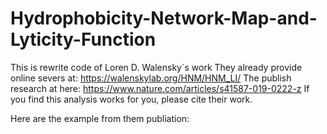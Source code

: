 # Hydrophobicity-Network-Map-and-Lyticity-Function
This is rewrite code of Loren D. Walensky`s work
They already provide online severs at: https://walenskylab.org/HNM/HNM_LI/
The publish research at here: https://www.nature.com/articles/s41587-019-0222-z
If you find this analysis works for you, please cite their work.

Here are the example from them publiation:
